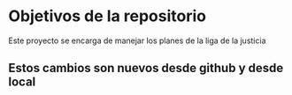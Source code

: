 # Objetivos de la repositorio

Este proyecto se encarga de manejar los planes de la liga de la justicia


## Estos cambios son nuevos desde github y desde local 
